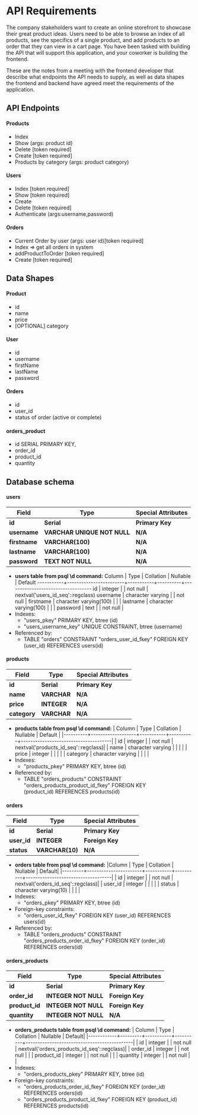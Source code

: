 # API Requirements

The company stakeholders want to create an online storefront to showcase their great product ideas. Users need to be able to browse an index of all products, see the specifics of a single product, and add products to an order that they can view in a cart page. You have been tasked with building the API that will support this application, and your coworker is building the frontend.

These are the notes from a meeting with the frontend developer that describe what endpoints the API needs to supply, as well as data shapes the frontend and backend have agreed meet the requirements of the application.

## API Endpoints

#### Products

- Index
- Show (args: product id)
- Delete [token required]
- Create [token required]
- Products by category (args: product category)

#### Users

- Index [token required]
- Show [token required]
- Create 
- Delete [token required]
- Authenticate (args:username,password) 

#### Orders

- Current Order by user (args: user id)[token required]
- Index => get all orders in system
- addProductToOrder [token required]
- Create [token required]

## Data Shapes

#### Product

- id
- name
- price
- [OPTIONAL] category

#### User

- id
- username
- firstName
- lastName
- password

#### Orders

- id
- user_id
- status of order (active or complete)

#### orders_product
- id SERIAL PRIMARY KEY,
- order_id 
- product_id 
- quantity
## Database schema
#### users

| Field    | Type             | Special Attributes |
| -------- | ---------------- | ------------------ |
| **id**   | **Serial**       | **Primary Key**    |
| **username** | **VARCHAR UNIQUE NOT NULL** | **N/A**            |
| **firstname** | **VARCHAR(100)** | **N/A**            |
| **lastname** | **VARCHAR(100)** | **N/A**            |
| **password** | **TEXT NOT NULL** | **N/A**            |

- **users table from psql \d command:**
  Column   |          Type          | Collation | Nullable |              Default
-----------+------------------------+-----------+----------+-----------------------------------
 id        | integer                |           | not null | nextval('users_id_seq'::regclass)
 username  | character varying      |           | not null |
 firstname | character varying(100) |           |          |
 lastname  | character varying(100) |           |          |
 password  | text                   |           | not null |
- Indexes:
    - "users_pkey" PRIMARY KEY, btree (id)
    - "users_username_key" UNIQUE CONSTRAINT, btree (username)
- Referenced by:
    - TABLE "orders" CONSTRAINT "orders_user_id_fkey" FOREIGN KEY (user_id) REFERENCES users(id)
#### products

| Field    | Type             | Special Attributes |
| -------- | ---------------- | ------------------ |
| **id**   | **Serial**       | **Primary Key**    |
| **name** | **VARCHAR** | **N/A**            |
| **price** | **INTEGER** | **N/A**            |
| **category** | **VARCHAR** | **N/A**            |

- **products table from psql \d command:**
|  Column  |       Type        | Collation | Nullable |               Default |
|----------+-------------------+-----------+----------+--------------------------------------|
| id       | integer           |           | not null | nextval('products_id_seq'::regclass)|
| name     | character varying |           |          |                                       |
| price    | integer           |           |          |                                       |
| category | character varying |           |          |                                       |
- Indexes:
    - "products_pkey" PRIMARY KEY, btree (id)
- Referenced by:
    - TABLE "orders_products" CONSTRAINT "orders_products_product_id_fkey" FOREIGN KEY  
    (product_id) REFERENCES products(id)
#### orders

| Field     | Type             | Special Attributes |
| --------- | ---------------- | ------------------ |
| **id**    | **Serial**       | **Primary Key**    |
| **user_id** | **INTEGER** | **Foreign Key**            |
| **status** | **VARCHAR(10)**      | **N/A**    |

- **orders table from psql \d command:**
|Column  |         Type          | Collation | Nullable |              Default|
|---------+-----------------------+-----------+----------+------------------------------------|
| id      | integer               |           | not null | nextval('orders_id_seq'::regclass)|
| user_id | integer               |           |          |                                     |
| status  | character varying(10) |           |          |                                     |
- Indexes:
    - "orders_pkey" PRIMARY KEY, btree (id)
- Foreign-key constraints:
    - "orders_user_id_fkey" FOREIGN KEY (user_id) REFERENCES users(id)
- Referenced by:
    - TABLE "orders_products" CONSTRAINT "orders_products_order_id_fkey" FOREIGN KEY (order_id) REFERENCES orders(id)
#### orders_products

| Field          | Type        | Special Attributes |
| -------------- | ----------- | ------------------ |
| **id**         | **Serial**  | **Primary Key**    |
| **order_id** | **INTEGER NOT NULL** | **Foreign Key**    |
| **product_id** | **INTEGER NOT NULL** | **Foreign Key**    |
| **quantity** | **INTEGER NOT NULL** | **N/A**    |

- **orders_products table from psql \d command:**
|   Column   |  Type   | Collation | Nullable |                   Default|
|------------+---------+-----------+----------+---------------------------------------------|
| id         | integer |           | not null | nextval('orders_products_id_seq'::regclass)|
| order_id   | integer |           | not null |                                             |
| product_id | integer |           | not null |                                             |
| quantity   | integer |           | not null |                                             |
- Indexes:
    - "orders_products_pkey" PRIMARY KEY, btree (id)
- Foreign-key constraints:
    - "orders_products_order_id_fkey" FOREIGN KEY (order_id) REFERENCES orders(id)
    - "orders_products_product_id_fkey" FOREIGN KEY (product_id) REFERENCES products(id)

